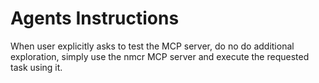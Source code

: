 # Agents Instructions

When user explicitly asks to test the MCP server, do no do additional exploration, simply use the nmcr MCP server and execute the requested task using it.

